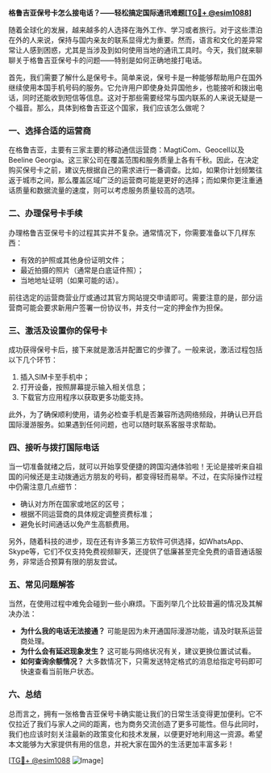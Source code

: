 **格鲁吉亚保号卡怎么接电话？——轻松搞定国际通讯难题[[TG💪+ @esim1088](https://t.me/s/esim1088)]**

随着全球化的发展，越来越多的人选择在海外工作、学习或者旅行。对于这些漂泊在外的人来说，保持与国内亲友的联系显得尤为重要。然而，语言和文化的差异常常让人感到困惑，尤其是当涉及到如何使用当地的通讯工具时。今天，我们就来聊聊关于格鲁吉亚保号卡的问题——特别是如何正确地接打电话。

首先，我们需要了解什么是保号卡。简单来说，保号卡是一种能够帮助用户在国外继续使用本国手机号码的服务。它允许用户即使身处异国他乡，也能接听和拨出电话，同时还能收到短信等信息。这对于那些需要经常与国内联系的人来说无疑是一个福音。那么，具体到格鲁吉亚这个国家，我们应该怎么做呢？

### 一、选择合适的运营商

在格鲁吉亚，主要有三家主要的移动通信运营商：MagtiCom、Geocell以及Beeline Georgia。这三家公司在覆盖范围和服务质量上各有千秋。因此，在决定购买保号卡之前，建议先根据自己的需求进行一番调查。比如，如果你计划频繁往返于城市之间，那么覆盖区域广泛的运营商可能是更好的选择；而如果你更注重通话质量和数据流量的速度，则可以考虑服务质量较高的选项。

### 二、办理保号卡手续

办理格鲁吉亚保号卡的过程其实并不复杂。通常情况下，你需要准备以下几样东西：
- 有效的护照或其他身份证明文件；
- 最近拍摄的照片（通常是白底证件照）；
- 当地地址证明（如果可能的话）。

前往选定的运营商营业厅或通过其官方网站提交申请即可。需要注意的是，部分运营商可能会要求新用户签署一份协议书，并支付一定的押金作为担保。

### 三、激活及设置你的保号卡

成功获得保号卡后，接下来就是激活并配置它的步骤了。一般来说，激活过程包括以下几个环节：
1. 插入SIM卡至手机中；
2. 打开设备，按照屏幕提示输入相关信息；
3. 下载官方应用程序以获取更多功能支持。

此外，为了确保顺利使用，请务必检查手机是否兼容所选网络频段，并确认已开启国际漫游服务。如果遇到任何问题，也可以随时联系客服寻求帮助。

### 四、接听与拨打国际电话

当一切准备就绪之后，就可以开始享受便捷的跨国沟通体验啦！无论是接听来自祖国的问候还是主动拨通远方朋友的号码，都变得轻而易举。不过，在实际操作过程中仍需注意几点细节：
- 确认对方所在国家或地区的区号；
- 根据不同运营商的具体规定调整资费标准；
- 避免长时间通话以免产生高额费用。

另外，随着科技的进步，现在还有许多第三方软件可供选择，如WhatsApp、Skype等，它们不仅支持免费视频聊天，还提供了低廉甚至完全免费的语音通话服务，非常适合预算有限的朋友尝试。

### 五、常见问题解答

当然，在使用过程中难免会碰到一些小麻烦。下面列举几个比较普遍的情况及其解决办法：
- **为什么我的电话无法接通？** 可能是因为未开通国际漫游功能，请及时联系运营商处理。
- **为什么会有延迟现象发生？** 这可能与网络状况有关，建议更换位置试试看。
- **如何查询余额情况？** 大多数情况下，只需发送特定格式的消息给指定号码即可快速查看当前账户状态。

### 六、总结

总而言之，拥有一张格鲁吉亚保号卡确实能让我们的日常生活变得更加便利。它不仅拉近了我们与家人之间的距离，也为商务交流创造了更多可能性。但与此同时，我们也应该时刻关注最新的政策变化和技术发展，以便更好地利用这一资源。希望本文能够为大家提供有用的信息，并祝大家在国外的生活更加丰富多彩！

[[TG💪+ @esim1088](https://t.me/s/esim1088) ![Image](https://i.postimg.cc/4NQfJmqS/Snipaste-2025-05-13-00-14-12.png)]